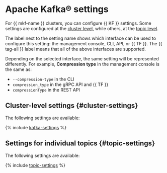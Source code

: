 # Apache Kafka® settings

For {{ mkf-name }} clusters, you can configure {{ KF }} settings. Some settings are configured at the [cluster level](#cluster-settings), while others, at the [topic level](#topic-settings).

The label next to the setting name shows which interface can be used to configure this setting: the management console, CLI, API, or {{ TF }}. The {{ tag-all }} label means that all of the above interfaces are supported.

Depending on the selected interface, the same setting will be represented differently. For example, **Compression type** in the management console is the same as:

* `--compression-type` in the CLI
* `compression_type` in the gRPC API and {{ TF }}
* `compressionType` in the REST API

## Cluster-level settings {#cluster-settings}

The following settings are available:

{% include [kafka-settings](../../_includes/mdb/mkf/kafka-settings.md) %}

## Settings for individual topics {#topic-settings}

The following settings are available:

{% include [topic-settings](../../_includes/mdb/mkf/topic-settings.md) %}